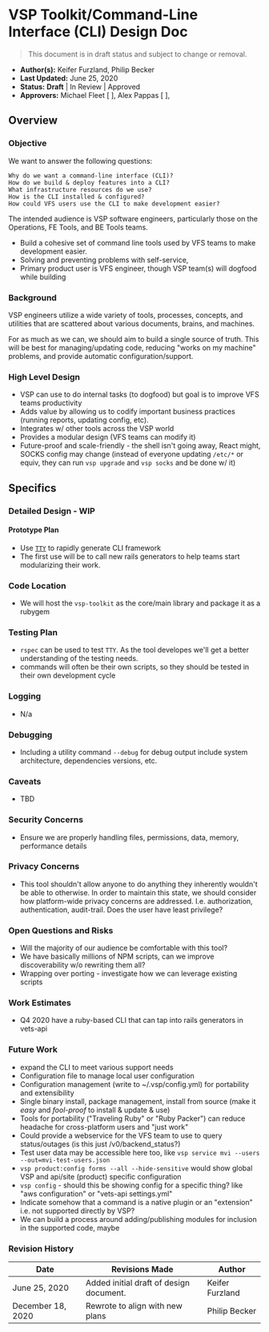 # VSP Toolkit/Command-Line Interface (CLI) Design Doc

> This document is in draft status and subject to change or removal.

- **Author(s):** Keifer Furzland, Philip Becker
- **Last Updated:** June 25, 2020
- **Status:** **Draft** | In Review | Approved
- **Approvers:** Michael Fleet \[ \], Alex Pappas \[ \],

## Overview
### Objective

We want to answer the following questions:

    Why do we want a command-line interface (CLI)?
    How do we build & deploy features into a CLI?
    What infrastructure resources do we use?
    How is the CLI installed & configured?
    How could VFS users use the CLI to make development easier?

The intended audience is VSP software engineers, particularly those on the Operations, FE Tools, and BE Tools teams.

- Build a cohesive set of command line tools used by VFS teams to make development easier.
- Solving and preventing problems with self-service,
- Primary product user is VFS engineer, though VSP team(s) will dogfood while building


### Background

VSP engineers utilize a wide variety of tools, processes, concepts, and utilities that are scattered about various documents, brains, and machines.

For as much as we can, we should aim to build a single source of truth. This will be best for managing/updating code, reducing "works on my machine" problems, and provide automatic configuration/support.

### High Level Design

- VSP can use to do internal tasks (to dogfood) but goal is to improve VFS teams productivity
- Adds value by allowing us to codify important business practices (running reports, updating config, etc).
- Integrates w/ other tools across the VSP world
- Provides a modular design (VFS teams can modify it)
- Future-proof and scale-friendly - the shell isn't going away, React might, SOCKS config may change (instead of everyone updating `/etc/*` or equiv, they can run `vsp upgrade` and `vsp socks` and be done w/ it)

## Specifics

### Detailed Design - WIP

#### Prototype Plan

- Use [`TTY`](https://ttytoolkit.org/) to rapidly generate CLI framework
- The first use will be to call new rails generators to help teams start modularizing their work.

### Code Location

- We will host the `vsp-toolkit` as the core/main library and package it as a rubygem

### Testing Plan

- `rspec` can be used to test `TTY`.  As the tool developes we'll get a better understanding of the testing needs.
- commands will often be their own scripts, so they should be tested in their own development cycle

### Logging

- N/a

### Debugging

- Including a utility command `--debug` for debug output include system architecture, dependencies versions, etc.

### Caveats

- TBD

### Security Concerns

- Ensure we are properly handling files, permissions, data, memory, performance details

### Privacy Concerns

- This tool shouldn't allow anyone to do anything they inherently wouldn't be able to otherwise. In order to maintain this state, we should consider how platform-wide privacy concerns are addressed. I.e. authorization, authentication, audit-trail. Does the user have least privilege?

### Open Questions and Risks

- Will the majority of our audience be comfortable with this tool?
- We have basically millions of NPM scripts, can we improve discoverability w/o rewriting them all?
- Wrapping over porting - investigate how we can leverage existing scripts

### Work Estimates
- Q4 2020 have a ruby-based CLI that can tap into rails generators in vets-api


### Future Work
- expand the CLI to meet various support needs
- Configuration file to manage local user configuration
- Configuration management (write to ~/.vsp/config.yml) for portability and extensibility
- Single binary install, package management, install from source (make it *easy* and *fool-proof* to install & update & use)
- Tools for portability ("Traveling Ruby" or "Ruby Packer") can reduce headache for cross-platform users and "just work"
- Could provide a webservice for the VFS team to use to query status/outages (is this just /v0/backend_status?)
- Test user data may be accessible here too, like `vsp service mvi --users --out=mvi-test-users.json`
- `vsp product:config forms --all --hide-sensitive` would show global VSP and api/site (product) specific configuration
- `vsp config` - should this be showing config for a specific thing? like "aws configuration" or "vets-api settings.yml"
- Indicate somehow that a command is a native plugin or an "extension" i.e. not supported directly by VSP?
- We can build a process around adding/publishing modules for inclusion in the supported code, maybe


### Revision History

Date | Revisions Made | Author
-----|----------------|--------
June 25, 2020 | Added initial draft of design document. | Keifer Furzland
December 18, 2020 | Rewrote to align with new plans | Philip Becker
